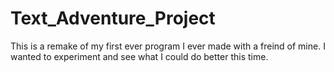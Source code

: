 # Text_Adventure_Project
This is a remake of my first ever program I ever made with a freind of mine. I wanted to experiment and see what I could do better this time.
